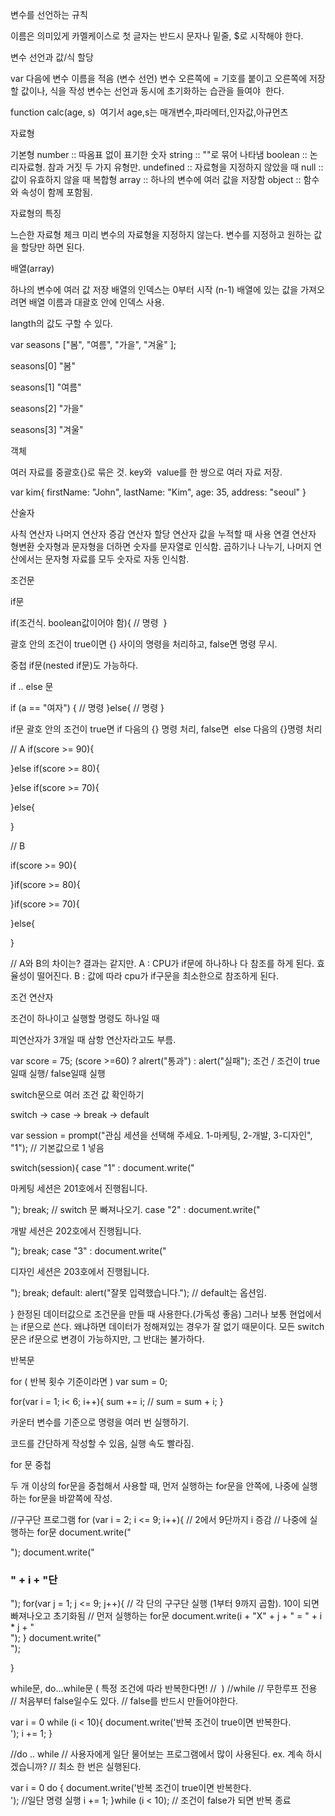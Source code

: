변수를 선언하는 규칙

이름은 의미있게
카멜케이스로
첫 글자는 반드시 문자나 밑줄, $로 시작해야 한다.




변수 선언과 값/식 할당

var 다음에 변수 이름을 적음 (변수 선언)
변수 오른쪽에 = 기호를 붙이고 오른쪽에 저장할 값이나, 식을 작성
변수는 선언과 동시에 초기화하는 습관을 들여야  한다.




function calc(age, s)  여기서 age,s는 매개변수,파라메터,인자값,아규먼츠







자료형

기본형
number :: 따옴표 없이 표기한 숫자
string :: ""로 묶어 나타냄
boolean :: 논리자료형. 참과 거짓 두 가지 유형만.
undefined :: 자료형을 지정하지 않았을 때
null :: 값이 유효하지 않을 때
복합형
array :: 하나의 변수에 여러 값을 저장함
object :: 함수와 속성이 함께 포함됨.




자료형의 특징

느슨한 자료형 체크
미리 변수의 자료형을 지정하지 않는다.
변수를 지정하고 원하는 값을 할당만 하면 된다.







배열(array)

하나의 변수에 여러 값 저장
배열의 인덱스는 0부터 시작 (n-1)
배열에 있는 값을 가져오려면 배열 이름과 대괄호 안에 인덱스 사용.

langth의 값도 구할 수 있다.

var seasons ["봄", "여름", "가을", "겨울" ];

seasons[0]
"봄"

seasons[1]
"여름"

seasons[2]
"가을"

seasons[3]
"겨울"







객체

여러 자료를 중괄호{}로 묶은 것.
key와  value를 한 쌍으로 여러 자료 저장.




var kim{
	firstName: "John",
	lastName: "Kim",
	age: 35,
	address: "seoul"
}










산술자




사칙 연산자
나머지 연산자
증감 연산자
할당 연산자
값을 누적할 때 사용
연결 연산자
형변환
숫자형과 문자형을 더하면 숫자를 문자열로 인식함.
곱하기나 나누기, 나머지 연산에서는 문자형 자료를 모두 숫자로 자동 인식함.










조건문

if문





if(조건식. boolean값이어야 함){
  // 명령  
}




괄호 안의 조건이 true이면 {} 사이의 명령을 처리하고, false면 명령 무시.

중첩 if문(nested if문)도 가능하다.




if .. else 문




if (a == "여자") {
 // 명령
}else{
 // 명령
}





if문 괄호 안의 조건이 true면 if 다음의 {} 명령 처리, false면  else 다음의 {}명령 처리




// A
if(score >= 90){

}else if(score >= 80){

}else if(score >= 70){

}else{

}

// B

if(score >= 90){

}if(score >= 80){

}if(score >= 70){

}else{

}

// A와 B의 차이는?
결과는 같지만.
A : CPU가 if문에 하나하나 다 참조를 하게 된다. 효율성이 떨어진다.
B : 값에 따라 cpu가 if구문을 최소한으로 참조하게 된다.













조건 연산자

조건이 하나이고 실행할 명령도 하나일 때

피연산자가 3개일 때 삼항 연산자라고도 부름.

var score = 75;
(score >=60) ? alrert("통과") : alert("실패");
   조건   / 조건이 true일때 실행/ false일때 실행







switch문으로 여러 조건 값 확인하기

switch → case → break → default

var session = prompt("관심 세션을 선택해 주세요. 1-마케팅, 2-개발, 3-디자인", "1"); // 기본값으로 1 넣음

switch(session){
	case "1" : document.write("<p>마케팅 세션은 201호에서 진행됩니다.</p>");
		break; // switch 문 빠져나오기.
	case "2" : document.write("<p>개발 세션은 202호에서 진행됩니다.</p>");
		break;
 	case "3" : document.write("<p>디자인 세션은 203호에서 진행됩니다.</p>");
		break;
	default: alert("잘못 입력했습니다."); // default는 옵션임.

}
한정된 데이터값으로 조건문을 만들 때 사용한다.(가독성 좋음) 그러나 보통 현업에서는 if문으로 쓴다. 왜냐하면 데이터가 정해져있는 경우가 잘 없기 때문이다.
모든 switch문은 if문으로 변경이 가능하지만, 그 반대는 불가하다. 







반복문

for ( 반복 횟수 기준이라면 )
var sum = 0;

for(var i = 1; i< 6; i++){
	sum += i; // sum = sum + i;
}




카운터 변수를 기준으로 명령을 여러 번 실행하기.

코드를 간단하게 작성할 수 있음, 실행 속도 빨라짐.

for 문 중첩

두 개 이상의 for문을 중첩해서 사용할 때, 먼저 실행하는 for문을 안쪽에, 나중에 실행하는 for문을 바깥쪽에 작성.

//구구단 프로그램
for (var i = 2; i <= 9; i++){ // 2에서 9단까지 i 증감 // 나중에 실행하는 for문
	document.write("<div>");
	document.write("<h3>" + i + "단</h3>");
	for(var j = 1; j <= 9; j++){ // 각 단의 구구단 실행 (1부터 9까지 곱함). 10이 되면 빠져나오고 초기화됨 // 먼저 실행하는 for문
		document.write(i + "X" + j + " = " + i * j + "<br />");
	}
	document.write("</div>");


}









while문, do...while문 ( 특정 조건에 따라 반복한다면! //  )
//while // 무한루프 전용 // 처음부터 false일수도 있다. // false를 반드시 만들어야한다.

var i = 0
while (i < 10){
	document.write('반복 조건이 true이면 반복한다.<br />');
	i += 1;
}






//do .. while // 사용자에게 일단 물어보는 프로그램에서 많이 사용된다. ex. 계속 하시겠습니까? // 최소 한 번은 실행된다.

var i = 0
do {
 	document.write('반복 조건이 true이면 반복한다.<br />'); //일단 명령 실행
	i += 1;
}while (i < 10); // 조건이 false가 되면 반복 종료














